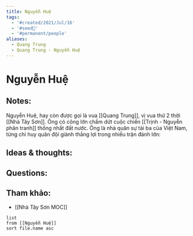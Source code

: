 ```yaml
---
title: Nguyễn Huệ
tags:
  - '#created/2021/Jul/16'
  - '#seed🥜'
  - '#permanent/people'
aliases:
  - Quang Trung
  - Quang Trung - Nguyễn Huệ
---
```

# Nguyễn Huệ

## Notes:
Nguyễn Huệ, hay còn được gọi là vua [[Quang Trung]], vị vua thứ 2 thời [[Nhà Tây Sơn]]. Ông có công lớn chấm dứt cuộc chiến [[Trịnh - Nguyễn phân tranh]] thống nhất đất nước. Ông là nhà quân sự tài ba của Việt Nam, từng chỉ huy quân đội giành thắng lợi trong nhiều trận đánh lớn: 

## Ideas & thoughts:

## Questions:


## Tham khảo:
- [[Nhà Tây Sơn MOC]]
```dataview
list
from [[Nguyễn Huệ]]
sort file.name asc
```


